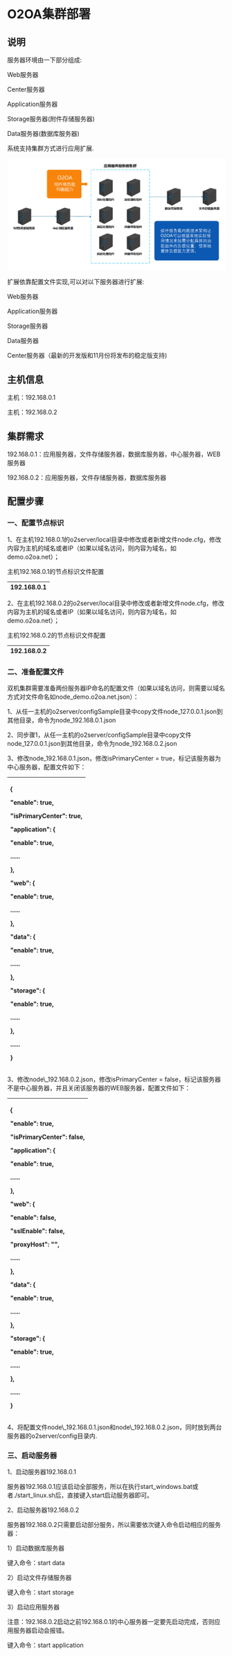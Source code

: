 # O2OA集群部署

## 说明

服务器环境由一下部分组成:

Web服务器

Center服务器

Application服务器

Storage服务器\(附件存储服务器\)

Data服务器\(数据库服务器\)

系统支持集群方式进行应用扩展.

![](../../.gitbook/assets/image%20%28150%29.png)

扩展依靠配置文件实现,可以对以下服务器进行扩展:

Web服务器

Application服务器

Storage服务器

Data服务器

Center服务器（最新的开发版和11月份将发布的稳定版支持\)



## 主机信息

主机：192.168.0.1

主机：192.168.0.2

## 集群需求

192.168.0.1：应用服务器，文件存储服务器，数据库服务器，中心服务器，WEB服务器

192.168.0.2：应用服务器，文件存储服务器，数据库服务器

## 配置步骤

### 一、配置节点标识

1、在主机192.168.0.1的o2server/local目录中修改或者新增文件node.cfg，修改内容为主机的域名或者IP（如果以域名访问，则内容为域名，如demo.o2oa.net）；

主机192.168.0.1的节点标识文件配置

| 192.168.0.1 |
| :--- |


2、在主机192.168.0.2的o2server/local目录中修改或者新增文件node.cfg，修改内容为主机的域名或者IP（如果以域名访问，则内容为域名，如demo.o2oa.net）；

主机192.168.0.2的节点标识文件配置

| 192.168.0.2 |
| :--- |


### 二、准备配置文件

双机集群需要准备两份服务器IP命名的配置文件（如果以域名访问，则需要以域名方式对文件命名如node\_demo.o2oa.net.json）：

1、从任一主机的o2server/configSample目录中copy文件node\_127.0.0.1.json到其他目录，命令为node\_192.168.0.1.json

2、同步骤1，从任一主机的o2server/configSample目录中copy文件node\_127.0.0.1.json到其他目录，命令为node\_192.168.0.2.json

3、修改node\_192.168.0.1.json，修改isPrimaryCenter = true，标记该服务器为中心服务器，配置文件如下：

<table>
  <thead>
    <tr>
      <th style="text-align:left">
        <p>{</p>
        <p>&quot;enable&quot;: true,</p>
        <p> <b>&quot;isPrimaryCenter&quot;: true,</b>
        </p>
        <p>&quot;application&quot;: {</p>
        <p> <b> &quot;enable&quot;: true,</b>
        </p>
        <p>......</p>
        <p>},</p>
        <p>&quot;web&quot;: {</p>
        <p> <b>&quot;enable&quot;: true,</b>
        </p>
        <p>......</p>
        <p>},</p>
        <p>&quot;data&quot;: {</p>
        <p> <b>&quot;enable&quot;: true,</b>
        </p>
        <p>......</p>
        <p>},</p>
        <p>&quot;storage&quot;: {</p>
        <p> <b>&quot;enable&quot;: true,</b>
        </p>
        <p>......</p>
        <p>},</p>
        <p>......</p>
        <p>}</p>
      </th>
    </tr>
  </thead>
  <tbody></tbody>
</table>3、修改node\_192.168.0.2.json，修改isPrimaryCenter = false，标记该服务器不是中心服务器，并且关闭该服务器的WEB服务器，配置文件如下：

<table>
  <thead>
    <tr>
      <th style="text-align:left">
        <p>{</p>
        <p>&quot;enable&quot;: true,</p>
        <p> <b>&quot;isPrimaryCenter&quot;: false,</b>
        </p>
        <p>&quot;application&quot;: {</p>
        <p> <b>&quot;enable&quot;: true,</b>
        </p>
        <p>......</p>
        <p>},</p>
        <p>&quot;web&quot;: {</p>
        <p> <b>&quot;enable&quot;: false,</b>
        </p>
        <p>&quot;sslEnable&quot;: false,</p>
        <p>&quot;proxyHost&quot;: &quot;&quot;,</p>
        <p>......</p>
        <p>},</p>
        <p>&quot;data&quot;: {</p>
        <p> <b>&quot;enable&quot;: true,</b>
        </p>
        <p>......</p>
        <p>},</p>
        <p>&quot;storage&quot;: {</p>
        <p> <b>&quot;enable&quot;: true,</b>
        </p>
        <p>......</p>
        <p>},</p>
        <p>......</p>
        <p>}</p>
      </th>
    </tr>
  </thead>
  <tbody></tbody>
</table>4、将配置文件node\_192.168.0.1.json和node\_192.168.0.2.json，同时放到两台服务器的o2server/config目录内.

### 三、启动服务器

1、启动服务器192.168.0.1

服务器192.168.0.1应该启动全部服务，所以在执行start\_windows.bat或者./start\_linux.sh后，直接键入start启动服务器即可。

2、启动服务器192.168.0.2

服务器192.168.0.2只需要启动部分服务，所以需要依次键入命令启动相应的服务器：

1）启动数据库服务器

键入命令：start data

2）启动文件存储服务器

键入命令：start storage

3）启动应用服务器

注意：192.168.0.2启动之前192.168.0.1的中心服务器一定要先启动完成，否则应用服务器启动会报错。

键入命令：start application


